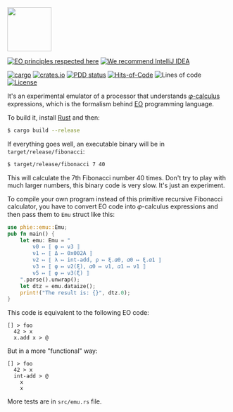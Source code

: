 <img src="https://www.yegor256.com/images/books/elegant-objects/cactus.svg" height="100px" />

[![EO principles respected here](https://www.elegantobjects.org/badge.svg)](https://www.elegantobjects.org)
[![We recommend IntelliJ IDEA](https://www.elegantobjects.org/intellij-idea.svg)](https://www.jetbrains.com/idea/)

[![cargo](https://github.com/objectionary/phie/actions/workflows/cargo.yml/badge.svg)](https://github.com/objectionary/phie/actions/workflows/cargo.yml)
[![crates.io](https://img.shields.io/crates/v/phie.svg)](https://crates.io/crates/phie)
[![PDD status](http://www.0pdd.com/svg?name=objectionary/phie)](http://www.0pdd.com/p?name=objectionary/phie)
[![Hits-of-Code](https://hitsofcode.com/github/objectionary/phie)](https://hitsofcode.com/view/github/objectionary/phie)
![Lines of code](https://img.shields.io/tokei/lines/github/objectionary/phie)
[![License](https://img.shields.io/badge/license-MIT-green.svg)](https://github.com/objectionary/phie/blob/master/LICENSE.txt)

It's an experimental emulator of a processor that understands
[𝜑-calculus](https://arxiv.org/abs/2111.13384) expressions, 
which is the formalism behind [EO](https://www.eolang.org) programming language.

To build it, install [Rust](https://www.rust-lang.org/tools/install) and then:

```bash
$ cargo build --release
```

If everything goes well, an executable binary will be in `target/release/fibonacci`:

```bash
$ target/release/fibonacci 7 40
```

This will calculate the 7th Fibonacci number 40 times.
Don't try to play with much larger numbers, this binary code is very slow. It's just an experiment.

To compile your own program instead of this primitive recursive Fibonacci calculator, you have to 
convert EO code into 𝜑-calculus expressions and then pass them to `Emu` struct like this:

```rust
use phie::emu::Emu;
pub fn main() {
    let emu: Emu = "
        ν0 ↦ ⟦ φ ↦ ν3 ⟧
        ν1 ↦ ⟦ Δ ↦ 0x002A ⟧
        ν2 ↦ ⟦ λ ↦ int-add, ρ ↦ ξ.𝛼0, 𝛼0 ↦ ξ.𝛼1 ⟧
        ν3 ↦ ⟦ φ ↦ ν2(ξ), 𝛼0 ↦ ν1, 𝛼1 ↦ ν1 ⟧
        ν5 ↦ ⟦ φ ↦ ν3(ξ) ⟧
    ".parse().unwrap();
    let dtz = emu.dataize();
    print!("The result is: {}", dtz.0);
}
```

This code is equivalent to the following EO code:

```text
[] > foo
  42 > x
  x.add x > @
```

But in a more "functional" way:

```text
[] > foo
  42 > x
  int-add > @
    x
    x
```

More tests are in `src/emu.rs` file.
